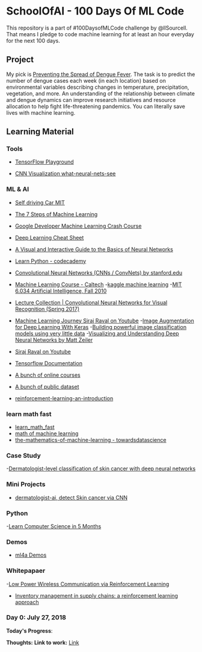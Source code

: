 # SchoolOfAI - 100 Days Of ML Code
This repository is a part of #100DaysofMLCode challenge by @llSourcell.  That means I pledge to code machine learning for at least an hour everyday for the next 100 days.

## Project
My pick is [Preventing the Spread of Dengue Fever](https://www.drivendata.org/competitions/44/dengai-predicting-disease-spread/). 
The task is to predict the number of dengue cases each week (in each location) based on environmental variables describing changes
in temperature, precipitation, vegetation, and more. An understanding of the relationship between climate and dengue dynamics can improve research 
initiatives and resource allocation to help fight life-threatening pandemics. You can literally save lives with machine learning.

## Learning Material

### Tools

- [TensorFlow Playground](http://playground.tensorflow.org/#activation=tanh&batchSize=10&dataset=circle&regDataset=reg-plane&learningRate=0.03&regularizationRate=0&noise=0&networkShape=4,2&seed=0.43541&showTestData=false&discretize=false&percTrainData=50&x=true&y=true&xTimesY=false&xSquared=false&ySquared=false&cosX=false&sinX=false&cosY=false&sinY=false&collectStats=false&problem=classification&initZero=false&hideText=false)

- [CNN Visualization what-neural-nets-see](https://experiments.withgoogle.com/what-neural-nets-see)

### ML & AI
- [Self driving Car MIT](https://selfdrivingcars.mit.edu/)
- [The 7 Steps of Machine Learning](https://towardsdatascience.com/the-7-steps-of-machine-learning-2877d7e5548e)
- [Google Developer Machine Learning Crash Course](https://developers.google.com/machine-learning/crash-course/ml-intro)
- [Deep Learning Cheat Sheet](https://hackernoon.com/deep-learning-cheat-sheet-25421411e460)
- [A Visual and Interactive Guide to the Basics of Neural Networks](http://jalammar.github.io/visual-interactive-guide-basics-neural-networks/)
- [Learn Python - codecademy](http://cs231n.github.io/)
- [Convolutional Neural Networks (CNNs / ConvNets) by stanford.edu](http://cs231n.github.io/convolutional-networks/)
- [Machine Learning Course - Caltech](https://youtube.com/watch?v=mbyG85GZ0PI&list=PLD63A284B7615313A)
-[kaggle machine learning](https://www.kaggle.com/learn/machine-learning)
-[MIT 6.034 Artificial Intelligence, Fall 2010](https://www.youtube.com/watch?v=TjZBTDzGeGg&list=PLUl4u3cNGP63gFHB6xb-kVBiQHYe_4hSi)
- [Lecture Collection | Convolutional Neural Networks for Visual Recognition (Spring 2017)](https://youtube.com/playlist?list=PL3FW7Lu3i5JvHM8ljYj-zLfQRF3EO8sYv)

- [Machine Learning Journey Siraj Raval on Youtube](https://github.com/llSourcell/Machine_Learning_Journey)
-[Image Augmentation for Deep Learning With Keras](https://machinelearningmastery.com/image-augmentation-deep-learning-keras/)
-[Building powerful image classification models using very little data](https://blog.keras.io/building-powerful-image-classification-models-using-very-little-data.html)
-[Visualizing and Understanding Deep Neural Networks by Matt Zeiler](https://www.youtube.com/watch?v=ghEmQSxT6tw&t=5s)

- [Siraj Raval on Youtube](https://youtube.com/c/sirajraval)
- [Tensorflow Documentation](https://www.tensorflow.org/tutorials/)
- [A bunch of online courses](https://github.com/josephmisiti/awesome-machine-learning/blob/master/courses.md)
- [A bunch of public dataset](https://github.com/awesomedata/awesome-public-datasets/blob/master/README.rst)
- [reinforcement-learning-an-introduction](https://github.com/ShangtongZhang/reinforcement-learning-an-introduction)

### learn math fast

- [learn_math_fast](https://github.com/llSourcell/learn_math_fast)
- [math of machine learning](https://github.com/llSourcell/math_of_machine_learning)
- [the-mathematics-of-machine-learning - towardsdatascience](https://towardsdatascience.com/the-mathematics-of-machine-learning-894f046c568)

### Case Study

-[Dermatologist-level classification of skin cancer with deep neural networks](https://www.nature.com/articles/nature21056.epdf?author_access_token=8oxIcYWf5UNrNpHsUHd2StRgN0jAjWel9jnR3ZoTv0NXpMHRAJy8Qn10ys2O4tuPakXos4UhQAFZ750CsBNMMsISFHIKinKDMKjShCpHIlYPYUHhNzkn6pSnOCt0Ftf6)

### Mini Projects

- [dermatologist-ai, detect Skin cancer via CNN](https://github.com/Vinayrraj/dermatologist-ai)

### Python

-[Learn Computer Science in 5 Months](https://github.com/llSourcell/Learn_Computer_Science_in_5_Months)

### Demos

- [ml4a Demos](https://ml4a.github.io/demos/)

### Whitepapaer
-[Low Power Wireless Communication via
Reinforcement Learning](https://papers.nips.cc/paper/1740-low-power-wireless-communication-via-reinforcement-learning.pdf)
- [Inventory management in supply chains:
a reinforcement learning approach](http://read.pudn.com/downloads142/sourcecode/others/617477/inventory%20supply%20chain/04051310570412465(1).pdf)

### Day 0: July 27, 2018
**Today's Progress**: 

**Thoughts:** 
**Link to work:** [Link](http://www.github.com)

